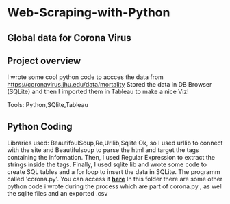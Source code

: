 # Web-Scraping-with-Python
## Global data for Corona Virus

## Project overview
I wrote some cool python code to accces the data from https://coronavirus.jhu.edu/data/mortality 
Stored the data in DB Browser (SQLite) and then I imported them in Tableau to make a nice Viz!

Tools: Python,SQlite,Tableau

## Python Coding
Libraries used: BeautifoulSoup,Re,Urllib,Sqlite
Ok, so I used urllib to connect with the site and Beautifulsoup to parse the html and target the tags
containing the information. Then, I used Regular Expression to extract the strings inside the tags. Finally,
I used sqlite lib and wrote some code to create SQL tables and a for loop to insert the data in SQLite. The 
programm called 'corona.py'. You can access it **[here](https://github.com/DimKaisaris/Web-Scraping-with-Python/tree/main/Python%20Code)**
In this folder there are some other python code i wrote during the process which are part of corona.py , as well the sqlite files and an exported .csv


